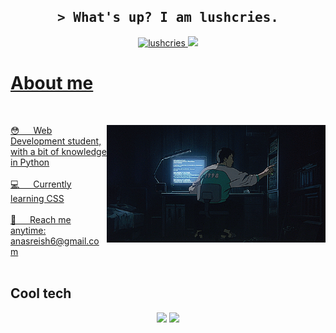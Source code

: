<h2 align="center">
        <samp>&gt; What's up? I am <b>lushcries.</b></samp>
</h2>

<p align="center">
  <a href="https://www.instagram.com/xsslush/" target="_blank">
    <img src="https://img.shields.io/badge/Instagram-fe4164?style=for-the-badge&logo=instagram&logoColor=white" alt="lushcries">
  </a>
  <a href="www.linkedin.com/in/ana-sarah-reis-6623652b3" target="blank">
    <img src="https://img.shields.io/badge/LinkedIn-0077B5?style=for-the-badge&logo=linkedin&logoColor=white">
</p>

# About me
<br>
<p>
        <img align="right" width="350" src="/assets/5db7bd2f3b0d538e085374d1e6b36188.gif">

😳 &emsp; Web Development student, with a bit of knowledge in Python<br/><br/>
💻 &emsp; Currently learning CSS<br/><br/>
🧐 &emsp; Reach me anytime: anasreish6@gmail.com<br/><br/>

</p>

## Cool tech

<p align="center">
        <img src="https://img.shields.io/badge/HTML5-E34F26?style=for-the-badge&logo=html5&logoColor=white">
        <img src="https://img.shields.io/badge/CSS3-1572B6?style=for-the-badge&logo=css3&logoColor=white">
</p>

